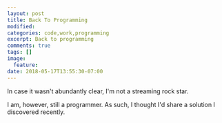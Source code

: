 ```yaml
---
layout: post
title: Back To Programming
modified:
categories: code,work,programming
excerpt: Back to programming
comments: true
tags: []
image:
  feature:
date: 2018-05-17T13:55:30-07:00
---
```


In case it wasn't abundantly clear, I'm not a streaming rock star. 

I am, however, still a programmer. As such, I thought I'd share a solution I
discovered recently.
